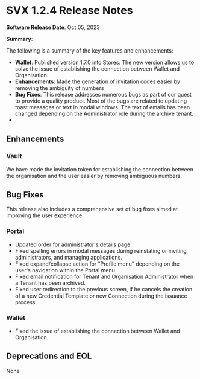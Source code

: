 # SVX 1.2.4 Release Notes

**Software Release Date**: Oct 05, 2023

**Summary**:

The following is a summary of the key features and enhancements:


* **Wallet**: Published version 1.7.0 into Stores. The new version allows us to solve the issue of establishing the connection between Wallet and Organisation.
* **Enhancements**: Made the generation of invitation codes easier by removing the ambiguity of numbers
* **Bug Fixes**: This release addresses numerous bugs as part of our quest to provide a quality product. Most of the bugs are related to updating toast messages or text in modal windows. The text of emails has been changed depending on the Administrator role during the archive tenant.
* 

## Enhancements


### Vault

We have made the invitation token for establishing the connection between the organisation and the user easier by removing ambiguous numbers.

## Bug Fixes

This release also includes a comprehensive set of bug fixes aimed at improving the user experience.

### Portal

* Updated order for administrator's details page.
* Fixed spelling errors in modal messages during reinstating or inviting administrators, and managing applications.
* Fixed expand/collapse action for "Profile menu" depending on the user's navigation within the Portal menu.
* Fixed email notification for Tenant and Organisation Administrator when a Tenant has been archived.
* Fixed user redirection to the previous screen, if he cancels the creation of a new Credential Template or new Connection during the issuance process.


### Wallet

* Fixed the issue of establishing the connection between Wallet and Organisation.

## Deprecations and EOL

None
